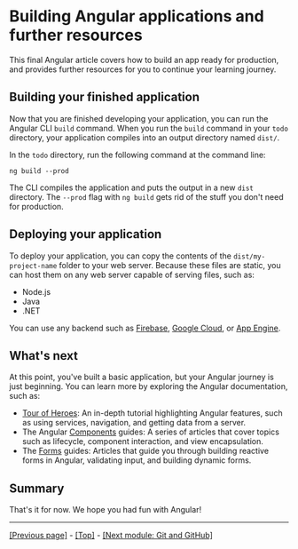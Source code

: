 # Building Angular applications and further resources

This final Angular article covers how to build an app ready for production, and provides further resources for you to continue your learning journey.

## Building your finished application

Now that you are finished developing your application, you can run the Angular CLI `build` command. When you run the `build` command in your `todo` directory, your application compiles into an output directory named `dist/`.

In the `todo` directory, run the following command at the command line:
```
ng build --prod
```
The CLI compiles the application and puts the output in a new `dist` directory. The `--prod` flag with `ng build` gets rid of the stuff you don't need for production.

## Deploying your application

To deploy your application, you can copy the contents of the `dist/my-project-name` folder to your web server. Because these files are static, you can host them on any web server capable of serving files, such as:

* Node.js
* Java
* .NET

You can use any backend such as [Firebase](https://firebase.google.com/docs/hosting), [Google Cloud](https://cloud.google.com/solutions/web-hosting), or [App Engine](https://cloud.google.com/appengine/docs/standard/python/getting-started/hosting-a-static-website).

## What's next

At this point, you've built a basic application, but your Angular journey is just beginning. You can learn more by exploring the Angular documentation, such as:

* [Tour of Heroes](https://angular.io/tutorial): An in-depth tutorial highlighting Angular features, such as using services, navigation, and getting data from a server.
* The Angular [Components](https://angular.io/guide/component-overview) guides: A series of articles that cover topics such as lifecycle, component interaction, and view encapsulation.
* The [Forms](https://angular.io/guide/forms-overview) guides: Articles that guide you through building reactive forms in Angular, validating input, and building dynamic forms.

## Summary

That's it for now. We hope you had fun with Angular!

<hr>

[[Previous page]](https://github.com/AndrewSRea/My_Learning_Port/tree/main/JavaScript/Tools_and_Testing/Client-side_Frameworks/Angular/Filtering_To-Do_Items#filtering-our-to-do-items) - [[Top]](https://github.com/AndrewSRea/My_Learning_Port/tree/main/JavaScript/Tools_and_Testing/Client-side_Frameworks/Angular/Building_Angular_Apps_and_Resources#building-angular-applications-and-further-resources) - [[Next module: Git and GitHub]]()